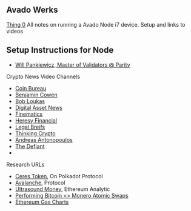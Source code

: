 ## Avado Werks
[Thing 0](https://ava.do/avado-i7)
All notes on running a Avado Node i7 device.  Setup and links to videos

## Setup Instructions for Node
- [Will Pankiewicz, Master of Validators @ Parity](https://hackmd.io/@nlWRE-3fQzmUnPRDIXb2Ag/SJvW0uCYv#/1)


Crypto News Video Channels
- [Coin Bureau](https://www.coinbureau.com/)
- [Benjamin Cowen](https://www.youtube.com/channel/UCRvqjQPSeaWn-uEx-w0XOIg/featured)
- [Bob Loukas](https://www.youtube.com/channel/UC0zGwzu0zzCImC1BwPuWyXQ/featured)
- [Digital Asset News](https://www.youtube.com/c/DigitalAssetNewsDAN/featured)
- [Finematics](https://www.youtube.com/c/Finematics/featured)
- [Heresy Financial](https://www.youtube.com/c/HeresyFinancial/featured)
- [Legal Breifs](https://www.youtube.com/c/LegalBriefs/featured)
- [Thinking Crypto](https://www.youtube.com/c/AnthonyEdward/featured)
- [Andreas Antonopoulos](https://www.youtube.com/c/aantonop/featured)
- [The Defiant](https://www.youtube.com/c/TheDefiant/featured)
- 



Research URLs
- [Ceres Token](https://cerestoken.io/), On Polkadot Protocol
- [Avalanche](https://www.avax.network/), Protocol
- [Ultrasound Money](https://ultrasound.money/), Ethereum Analytic
- [Performing Bitcoin <> Monero Atomic Swaps](https://sethforprivacy.com/guides/bitcoin-monero-atomic-swaps/)
- [Ethereum Gas Charts](https://ethereumprice.org/gas/)

